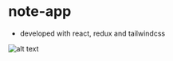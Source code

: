 # note-app
- developed with react, redux and tailwindcss

![alt text](https://i.hizliresim.com/q0f8k7y.png)
